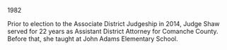 ﻿---
fname: 'Lisa'
lname: 'Shaw'
id: 1117
published: false
layout: judge-bio
---
1982

Prior to election to the Associate District Judgeship in 2014, Judge
Shaw served for 22 years as Assistant District Attorney for Comanche
County. Before that, she taught at John Adams Elementary School.
